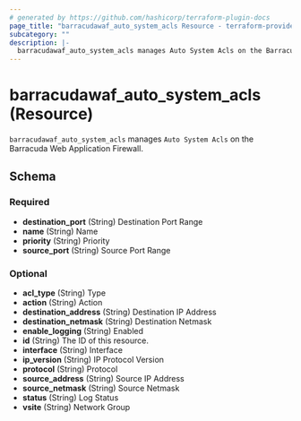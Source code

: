 ```yaml
---
# generated by https://github.com/hashicorp/terraform-plugin-docs
page_title: "barracudawaf_auto_system_acls Resource - terraform-provider-barracudawaf"
subcategory: ""
description: |-
  barracudawaf_auto_system_acls manages Auto System Acls on the Barracuda Web Application Firewall.
---
```


# barracudawaf_auto_system_acls (Resource)

`barracudawaf_auto_system_acls` manages `Auto System Acls` on the Barracuda Web Application Firewall.



<!-- schema generated by tfplugindocs -->
## Schema

### Required

- **destination_port** (String) Destination Port Range
- **name** (String) Name
- **priority** (String) Priority
- **source_port** (String) Source Port Range

### Optional

- **acl_type** (String) Type
- **action** (String) Action
- **destination_address** (String) Destination IP Address
- **destination_netmask** (String) Destination Netmask
- **enable_logging** (String) Enabled
- **id** (String) The ID of this resource.
- **interface** (String) Interface
- **ip_version** (String) IP Protocol Version
- **protocol** (String) Protocol
- **source_address** (String) Source IP Address
- **source_netmask** (String) Source Netmask
- **status** (String) Log Status
- **vsite** (String) Network Group



